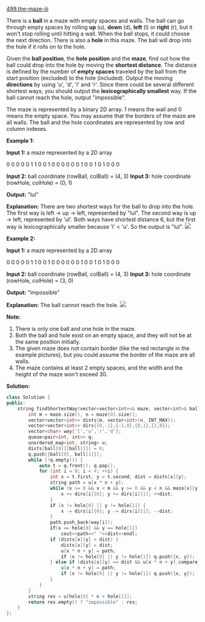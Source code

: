 [499.the-maze-iii](https://leetcode.com/problems/the-maze-iii/)  

There is a **ball** in a maze with empty spaces and walls. The ball can go through empty spaces by rolling **up** (u), **down** (d), **left** (l) or **right** (r), but it won't stop rolling until hitting a wall. When the ball stops, it could choose the next direction. There is also a **hole** in this maze. The ball will drop into the hole if it rolls on to the hole.

Given the **ball position**, the **hole position** and the **maze**, find out how the ball could drop into the hole by moving the **shortest distance**. The distance is defined by the number of **empty spaces** traveled by the ball from the start position (excluded) to the hole (included). Output the moving **directions** by using 'u', 'd', 'l' and 'r'. Since there could be several different shortest ways, you should output the **lexicographically smallest** way. If the ball cannot reach the hole, output "impossible".

The maze is represented by a binary 2D array. 1 means the wall and 0 means the empty space. You may assume that the borders of the maze are all walls. The ball and the hole coordinates are represented by row and column indexes.

**Example 1:**

**Input 1:** a maze represented by a 2D array

0 0 0 0 0
1 1 0 0 1
0 0 0 0 0
0 1 0 0 1
0 1 0 0 0

**Input 2:** ball coordinate (rowBall, colBall) = (4, 3)
**Input 3:** hole coordinate (rowHole, colHole) = (0, 1)

**Output:** "lul"

**Explanation:** There are two shortest ways for the ball to drop into the hole.
The first way is left -> up -> left, represented by "lul".
The second way is up -> left, represented by 'ul'.
Both ways have shortest distance 6, but the first way is lexicographically smaller because 'l' < 'u'. So the output is "lul".
![](https://assets.leetcode.com/uploads/2018/10/13/maze_2_example_1.png)

**Example 2:**

**Input 1:** a maze represented by a 2D array

0 0 0 0 0
1 1 0 0 1
0 0 0 0 0
0 1 0 0 1
0 1 0 0 0

**Input 2:** ball coordinate (rowBall, colBall) = (4, 3)
**Input 3:** hole coordinate (rowHole, colHole) = (3, 0)

**Output:** "impossible"

**Explanation:** The ball cannot reach the hole.
![](https://assets.leetcode.com/uploads/2018/10/13/maze_2_example_2.png)

**Note:**

1.  There is only one ball and one hole in the maze.
2.  Both the ball and hole exist on an empty space, and they will not be at the same position initially.
3.  The given maze does not contain border (like the red rectangle in the example pictures), but you could assume the border of the maze are all walls.
4.  The maze contains at least 2 empty spaces, and the width and the height of the maze won't exceed 30.  



**Solution:**  

```cpp
class Solution {
public:
    string findShortestWay(vector<vector<int>>& maze, vector<int>& ball, vector<int>& hole) {
        int m = maze.size(), n = maze[0].size();
        vector<vector<int>> dists(m, vector<int>(n, INT_MAX));
        vector<vector<int>> dirs{{0,-1},{-1,0},{0,1},{1,0}};
        vector<char> way{'l','u','r','d'};
        queue<pair<int, int>> q;
        unordered_map<int, string> u;
        dists[ball[0]][ball[1]] = 0;
        q.push({ball[0], ball[1]});
        while (!q.empty()) {
            auto t = q.front(); q.pop();
            for (int i = 0; i < 4; ++i) {
                int x = t.first, y = t.second, dist = dists[x][y];
                string path = u[x * n + y];
                while (x >= 0 && x < m && y >= 0 && y < n && maze[x][y] == 0 && (x != hole[0] || y != hole[1])) {
                    x += dirs[i][0]; y += dirs[i][1]; ++dist;
                }
                if (x != hole[0] || y != hole[1]) {
                    x -= dirs[i][0]; y -= dirs[i][1]; --dist;
                }
                path.push_back(way[i]);
                if(x == hole[0] && y == hole[1])
                    cout<<path<<" "<<dist<<endl;
                if (dists[x][y] > dist) {
                    dists[x][y] = dist;
                    u[x * n + y] = path;
                    if (x != hole[0] || y != hole[1]) q.push({x, y});
                } else if (dists[x][y] == dist && u[x * n + y].compare(path) > 0) {
                    u[x * n + y] = path;
                    if (x != hole[0] || y != hole[1]) q.push({x, y});
                }
            }
        }
        string res = u[hole[0] * n + hole[1]];
        return res.empty() ? "impossible" : res;
    }
};
```
      